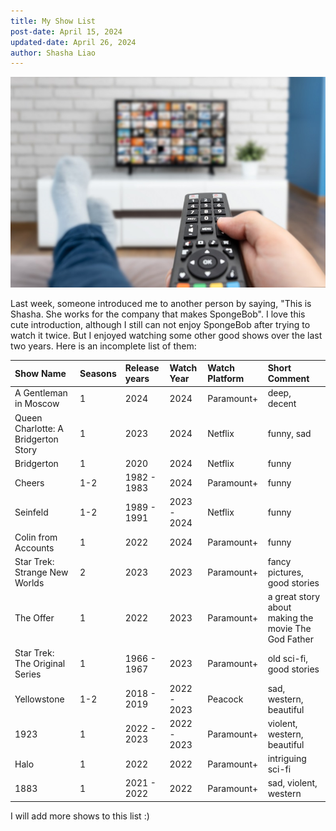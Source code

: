 ```yaml
---
title: My Show List
post-date: April 15, 2024
updated-date: April 26, 2024
author: Shasha Liao
---
```


![My Image](watch_tv.jpeg)

Last week, someone introduced me to another person by saying, "This is Shasha. She works for the company that makes SpongeBob". I love this cute introduction, although I still can not enjoy SpongeBob after trying to watch it twice. But I enjoyed watching some other good shows over the last two years. Here is an incomplete list of them:

| Show Name   | Seasons | Release years   | Watch Year   |  Watch Platform  | Short Comment|
| :---        | :-----  | :----           | :----        | :----            | :----        |
| A Gentleman in Moscow | 1 | 2024        | 2024         | Paramount+       | deep, decent |
| Queen Charlotte: A Bridgerton Story | 1 | 2023 | 2024  | Netflix          | funny, sad   |
| Bridgerton  | 1       | 2020            | 2024         | Netflix          | funny        |
| Cheers      | 1-2     | 1982 - 1983       | 2024         | Paramount+       | funny        |
| Seinfeld    | 1-2     | 1989 - 1991       | 2023 - 2024    | Netflix          | funny        |
| Colin from Accounts | 1 | 2022          | 2024         | Paramount+       | funny        |
| Star Trek: Strange New Worlds | 2    | 2023 | 2023     | Paramount+       | fancy pictures, good stories |
| The Offer   | 1       | 2022            | 2023         | Paramount+       | a great story about making the movie The God Father |
| Star Trek: The Original Series | 1  | 1966 - 1967 | 2023 | Paramount+       | old sci-fi, good stories |
| Yellowstone | 1-2     | 2018 - 2019     | 2022 - 2023  | Peacock          | sad, western, beautiful |
| 1923        | 1       | 2022 - 2023     | 2022 - 2023  | Paramount+       | violent, western, beautiful|
| Halo        | 1       | 2022          | 2022         | Paramount+       | intriguing sci-fi |
| 1883        | 1       | 2021 - 2022            | 2022         | Paramount+       | sad, violent, western |

I will add more shows to this list :) 
